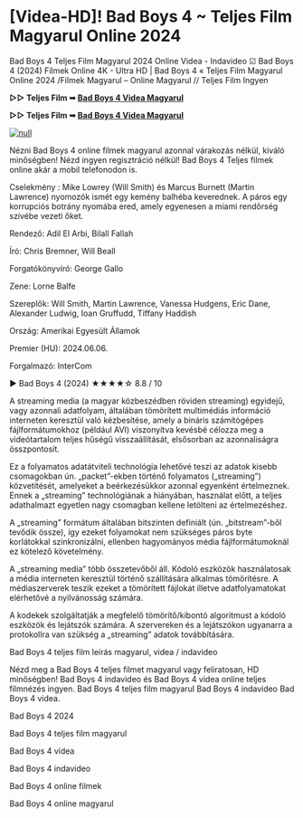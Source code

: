 # [Videa-HD]! Bad Boys 4 ~ Teljes Film Magyarul Online 2024

Bad Boys 4 Teljes Film Magyarul 2024 Online Videa - Indavideo ☑ Bad Boys 4 (2024) Filmek Online 4K - Ultra HD | Bad Boys 4 « Teljes Film Magyarul Online 2024 /Filmek Magyarul – Online Magyarul // Teljes Film Ingyen

**▷▷ Teljes Film ➥ [Bad Boys 4 Videa Magyarul](https://t.co/L1aDrG8CIu)**

**▷▷ Teljes Film ➥ [Bad Boys 4 Videa Magyarul](https://t.co/L1aDrG8CIu)**

[![null](https://static.wixstatic.com/media/855a25_043b5abeb4ae4d35ac003198e7fe56ed~mv2.gif)](https://t.co/L1aDrG8CIu)

Nézni Bad Boys 4 online filmek magyarul azonnal várakozás nélkül, kiváló minőségben! Nézd ingyen regisztráció nélkül! Bad Boys 4 Teljes filmek online akár a mobil telefonodon is.

Cselekmény : Mike Lowrey (Will Smith) és Marcus Burnett (Martin Lawrence) nyomozók ismét egy kemény balhéba keverednek. A páros egy korrupciós botrány nyomába ered, amely egyenesen a miami rendőrség szívébe vezeti őket.

Rendező: Adil El Arbi, Bilall Fallah

Író: Chris Bremner, Will Beall

Forgatókönyvíró: George Gallo

Zene: Lorne Balfe

Szereplők: Will Smith, Martin Lawrence, Vanessa Hudgens, Eric Dane, Alexander Ludwig, Ioan Gruffudd, Tiffany Haddish

Ország: Amerikai Egyesült Államok

Premier (HU): 2024.06.06.

Forgalmazó: InterCom

▶️ Bad Boys 4 (2024) ★★★★☆ 8.8 / 10

A streaming media (a magyar közbeszédben röviden streaming) egyidejű, vagy azonnali adatfolyam, általában tömörített multimédiás információ interneten keresztül való kézbesítése, amely a bináris számítógépes fájlformátumokhoz (például AVI) viszonyítva kevésbé célozza meg a videótartalom teljes hűségű visszaállítását, elsősorban az azonnaliságra összpontosít.

Ez a folyamatos adatátviteli technológia lehetővé teszi az adatok kisebb csomagokban ún. „packet”-ekben történő folyamatos („streaming”) közvetítését, amelyeket a beérkezésükkor azonnal egyenként értelmeznek. Ennek a „streaming” technológiának a hiányában, használat előtt, a teljes adathalmazt egyetlen nagy csomagban kellene letölteni az értelmezéshez.

A „streaming” formátum általában bitszinten definiált (ún. „bitstream”-ből tevődik össze), így ezeket folyamokat nem szükséges páros byte korlátokkal szinkronizálni, ellenben hagyományos média fájlformátumoknál ez kötelező követelmény.

A „streaming media” több összetevőből áll. Kódoló eszközök használatosak a média interneten keresztül történő szállítására alkalmas tömörítésre. A médiaszerverek teszik ezeket a tömörített fájlokat illetve adatfolyamatokat elérhetővé a nyilvánosság számára.

A kodekek szolgáltatják a megfelelő tömörítő/kibontó algoritmust a kódoló eszközök és lejátszók számára. A szervereken és a lejátszókon ugyanarra a protokollra van szükség a „streaming” adatok továbbítására.

Bad Boys 4 teljes film leírás magyarul, videa / indavideo

Nézd meg a Bad Boys 4 teljes filmet magyarul vagy feliratosan, HD minőségben! Bad Boys 4 indavideo és Bad Boys 4 videa online teljes filmnézés ingyen. Bad Boys 4 teljes film magyarul Bad Boys 4 indavideo Bad Boys 4 videa.

Bad Boys 4 2024

Bad Boys 4 teljes film magyarul

Bad Boys 4 videa

Bad Boys 4 indavideo

Bad Boys 4 online filmek

Bad Boys 4 online magyarul
